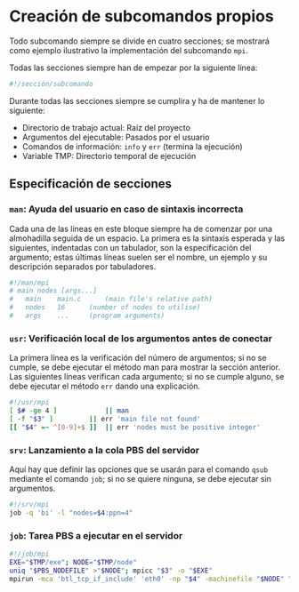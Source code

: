 # Creación de subcomandos propios
Todo subcomando siempre se divide en cuatro secciones; se mostrará como ejemplo ilustrativo la implementación del subcomando `mpi`.

Todas las secciones siempre han de empezar por la siguiente línea:
```bash
#!/sección/subcomando
```

Durante todas las secciones siempre se cumplira y ha de mantener lo siguiente:
- Directorio de trabajo actual: Raíz del proyecto
- Argumentos del ejecutable: Pasados por el usuario
- Comandos de información: `info` y `err` (termina la ejecución)
- Variable TMP: Directorio temporal de ejecución

## Especificación de secciones
### `man`: Ayuda del usuario en caso de sintaxis incorrecta
Cada una de las líneas en este bloque siempre ha de comenzar por una almohadilla seguida de un espacio. La primera es la sintaxis esperada y las siguientes, indentadas con un tabulador, son la especificación del argumento; estas últimas líneas suelen ser el nombre, un ejemplo y su descripción separados por tabuladores.
```bash
#!/man/mpi
# main nodes [args...]
# 	main	main.c		(main file's relative path)
# 	nodes	16		(number of nodes to utilise)
# 	args	...		(program arguments)
```

### `usr`: Verificación local de los argumentos antes de conectar
La primera línea es la verificación del número de argumentos; si no se cumple, se debe ejecutar el método man para mostrar la sección anterior. Las siguientes líneas verifican cada argumento; si no se cumple alguno, se debe ejecutar el método `err` dando una explicación.
```bash
#!/usr/mpi
[ $# -ge 4 ]			|| man
[ -f "$3" ]			|| err 'main file not found'
[[ "$4" =~ ^[0-9]+$ ]]	|| err 'nodes must be positive integer'
```

### `srv`: Lanzamiento a la cola PBS del servidor
Aquí hay que definir las opciones que se usarán para el comando `qsub` mediante el comando `job`; si no se quiere ninguna, se debe ejecutar sin argumentos.
```bash
#!/srv/mpi
job -q 'bi' -l "nodes=$4:ppn=4"
```

### `job`: Tarea PBS a ejecutar en el servidor
```bash
#!/job/mpi
EXE="$TMP/exe"; NODE="$TMP/node"
uniq "$PBS_NODEFILE" >"$NODE"; mpicc "$3" -o "$EXE"
mpirun -mca 'btl_tcp_if_include' 'eth0' -np "$4" -machinefile "$NODE" "$EXE" "${@:5}"
```
